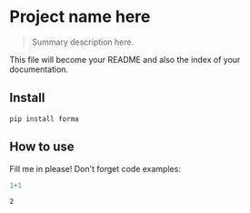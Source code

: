# Project name here
> Summary description here.


This file will become your README and also the index of your documentation.

## Install

`pip install forma`

## How to use

Fill me in please! Don't forget code examples:

```python
1+1
```




    2


